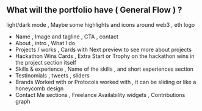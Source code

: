 ## What will the portfolio have ( General Flow ) ?

light/dark mode , Maybe some highlights and icons around web3 , eth logo

- Name , Image and tagline , CTA , contact
- About , intro , What I do
- Projects / works , Cards with Next preview to see more about projects
- Hackathon Wins Cards , Extra Start or Trophy on the hackathon wins in the project section itself
- Skills & experience , Name of the skills , and short experiences section
- Testinomials , tweets , sliders
- Brands Worked with or Protocols worked with , it can be sliding or like a honeycomb design
- Contact Me sections , Freelance Availability widgets , Contributions graph
